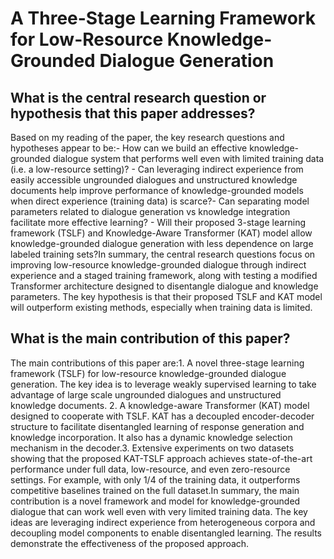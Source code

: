 # A Three-Stage Learning Framework for Low-Resource Knowledge-Grounded   Dialogue Generation

## What is the central research question or hypothesis that this paper addresses?

Based on my reading of the paper, the key research questions and hypotheses appear to be:- How can we build an effective knowledge-grounded dialogue system that performs well even with limited training data (i.e. a low-resource setting)? - Can leveraging indirect experience from easily accessible ungrounded dialogues and unstructured knowledge documents help improve performance of knowledge-grounded models when direct experience (training data) is scarce?- Can separating model parameters related to dialogue generation vs knowledge integration facilitate more effective learning? - Will their proposed 3-stage learning framework (TSLF) and Knowledge-Aware Transformer (KAT) model allow knowledge-grounded dialogue generation with less dependence on large labeled training sets?In summary, the central research questions focus on improving low-resource knowledge-grounded dialogue through indirect experience and a staged training framework, along with testing a modified Transformer architecture designed to disentangle dialogue and knowledge parameters. The key hypothesis is that their proposed TSLF and KAT model will outperform existing methods, especially when training data is limited.


## What is the main contribution of this paper?

The main contributions of this paper are:1. A novel three-stage learning framework (TSLF) for low-resource knowledge-grounded dialogue generation. The key idea is to leverage weakly supervised learning to take advantage of large scale ungrounded dialogues and unstructured knowledge documents. 2. A knowledge-aware Transformer (KAT) model designed to cooperate with TSLF. KAT has a decoupled encoder-decoder structure to facilitate disentangled learning of response generation and knowledge incorporation. It also has a dynamic knowledge selection mechanism in the decoder.3. Extensive experiments on two datasets showing that the proposed KAT-TSLF approach achieves state-of-the-art performance under full data, low-resource, and even zero-resource settings. For example, with only 1/4 of the training data, it outperforms competitive baselines trained on the full dataset.In summary, the main contribution is a novel framework and model for knowledge-grounded dialogue that can work well even with very limited training data. The key ideas are leveraging indirect experience from heterogeneous corpora and decoupling model components to enable disentangled learning. The results demonstrate the effectiveness of the proposed approach.
